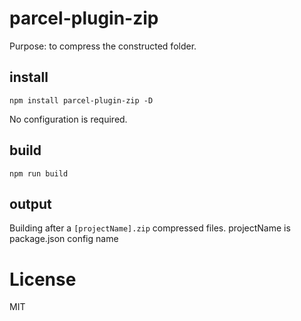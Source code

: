 # parcel-plugin-zip
Purpose: to compress the constructed folder.

## install

```
npm install parcel-plugin-zip -D
```
No configuration is required.

## build

```
npm run build
```

## output

Building after a ` [projectName].zip ` compressed files.
projectName is package.json config name

License
========

MIT



